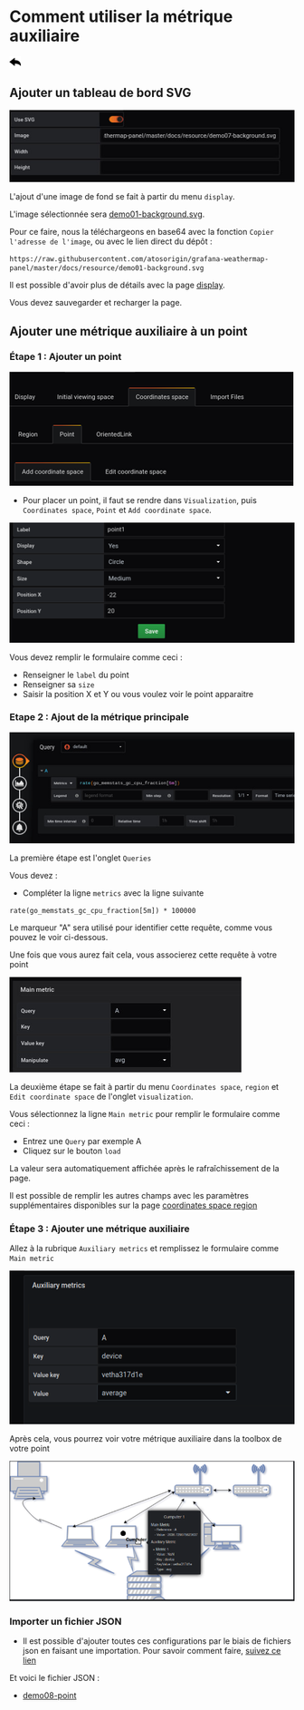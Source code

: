 # Comment utiliser la métrique auxiliaire
[![](../../screenshots/other/Go-back.png)](README.md)
 
## Ajouter un tableau de bord SVG

![étape 01](../../screenshots/demo/tutorial07/background.jpg)


L'ajout d'une image de fond se fait à partir du menu `display`.

L'image sélectionnée sera [demo01-background.svg](../../resource/demo01-background.svg).

Pour ce faire, nous la téléchargeons en base64 avec la fonction `Copier l'adresse de l'image`, ou avec le lien direct du dépôt : 


```
https://raw.githubusercontent.com/atosorigin/grafana-weathermap-panel/master/docs/resource/demo01-background.svg
```

Il est possible d'avoir plus de détails avec la page [display](../editor/display.md).

Vous devez sauvegarder et recharger la page.

## Ajouter une métrique auxiliaire à un point

### Étape 1 : Ajouter un point


![step 09](../../screenshots/demo/tutorial01/add-coordinate.png)

- Pour placer un point, il faut se rendre dans `Visualization`, puis `Coordinates space`, `Point` et `Add coordinate space`.

![step 09](../../screenshots/demo/tutorial01/point1.png)

Vous devez remplir le formulaire comme ceci : 

- Renseigner le `label` du point
- Renseigner sa `size`
- Saisir la position X et Y ou vous voulez voir le point apparaitre

### Etape 2 : Ajout de la métrique principale


![étape 05](../../screenshots/demo/tutorial01/step05.jpg)


La première étape est l'onglet  `Queries`

Vous devez :

- Compléter la ligne `metrics` avec la ligne suivante

```
rate(go_memstats_gc_cpu_fraction[5m]) * 100000
```

Le marqueur "A" sera utilisé pour identifier cette requête, comme vous pouvez le voir ci-dessous.

Une fois que vous aurez fait cela, vous associerez cette requête à votre point


![step 06](../../screenshots/demo/tutorial01/step06.jpg)

La deuxième étape se fait à partir du menu `Coordinates space`, `region` et `Edit coordinate space` de l'onglet `visualization`.

Vous sélectionnez la ligne `Main metric` pour remplir le formulaire comme ceci : 

- Entrez une `Query` par exemple A
- Cliquez sur le bouton `load`


La valeur sera automatiquement affichée après le rafraîchissement de la page.


Il est possible de remplir les autres champs avec les paramètres supplémentaires disponibles sur la page [coordinates space region](../editor/coordinates-space-region.md)

### Étape 3 : Ajouter une métrique auxiliaire 

Allez à la rubrique `Auxiliary metrics` et remplissez le formulaire comme `Main metric`

![auxiliere](../../screenshots/demo/tutorial08/auxiliere.png)

Après cela, vous pourrez voir votre métrique auxiliaire dans la toolbox de votre point

![auxiliere](../../screenshots/demo/tutorial08/toolbox.png)


### Importer un fichier JSON

- Il est possible d'ajouter toutes ces configurations par le biais de fichiers json en faisant une importation. Pour savoir comment faire, [suivez ce lien](../editor/import.md)

Et voici le fichier JSON :

- [demo08-point](../../resource/demo08-point.json) 
